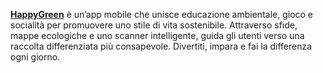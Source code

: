 [**HappyGreen**](https://evanescent-seat-39c.notion.site/HappyGreen-1fb5ac9e665a80c095d8e2290e8f8602?pvs=4) è un’app mobile che unisce educazione ambientale, gioco e socialità per promuovere uno stile di vita sostenibile. Attraverso sfide, mappe ecologiche e uno scanner intelligente, guida gli utenti verso una raccolta differenziata più consapevole. Divertiti, impara e fai la differenza ogni giorno.
